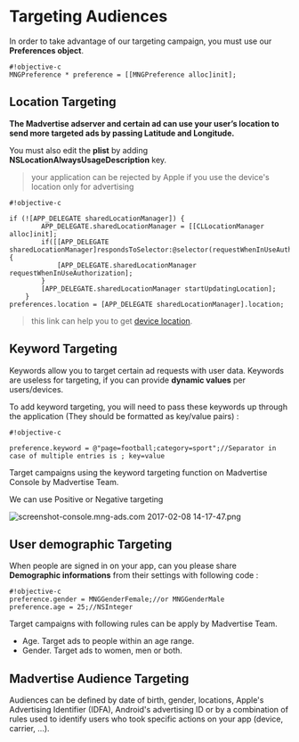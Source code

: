 # Targeting Audiences

In order to take advantage of our targeting campaign, you must use our **Preferences object**.


```
#!objective-c
MNGPreference * preference = [[MNGPreference alloc]init];
```



## Location Targeting

**The Madvertise adserver and certain ad can use your user’s location to send more targeted ads by passing Latitude and Longitude.**

You must also edit the **plist** by adding **NSLocationAlwaysUsageDescription** key.

>your application can be rejected by Apple if you use the device's location only for advertising

```
#!objective-c

if (![APP_DELEGATE sharedLocationManager]) {
        APP_DELEGATE.sharedLocationManager = [[CLLocationManager alloc]init];
        if([[APP_DELEGATE sharedLocationManager]respondsToSelector:@selector(requestWhenInUseAuthorization)]) {
            [APP_DELEGATE.sharedLocationManager requestWhenInUseAuthorization];
        }
        [APP_DELEGATE.sharedLocationManager startUpdatingLocation];
    }
preferences.location = [APP_DELEGATE sharedLocationManager].location;
```

>this link can help you to get [device location].


## Keyword Targeting

Keywords allow you to target certain ad requests with user data. Keywords are useless for targeting, if you can provide **dynamic values** per users/devices.

To add keyword targeting, you will need to pass these keywords up through the application (They should be formatted as key/value pairs) :

```
#!objective-c

preference.keyword = @"page=football;category=sport";//Separator in case of multiple entries is ; key=value
```

Target campaigns using the keyword targeting function on Madvertise Console by Madvertise Team.

We can use Positive or Negative targeting

![screenshot-console.mng-ads.com 2017-02-08 14-17-47.png](https://bitbucket.org/repo/aen579/images/3770499640-screenshot-console.mng-ads.com%202017-02-08%2014-17-47.png)


## User demographic Targeting

When people are signed in on your app, can you please share **Demographic informations**  from their settings with following code :

```
#!objective-c
preference.gender = MNGGenderFemale;//or MNGGenderMale
preference.age = 25;//NSInteger

```
Target campaigns with following rules can be apply by Madvertise Team.

 - Age. Target ads to people within an age range.
 - Gender. Target ads to women, men or both.


## Madvertise Audience Targeting

Audiences can be defined by date of birth, gender, locations, Apple's Advertising Identifier (IDFA), Android's advertising ID or by a combination of rules used to identify users who took specific actions on your app (device, carrier, ...).



[device location]:http://www.tutorialspoint.com/ios/ios_location_handling.htm